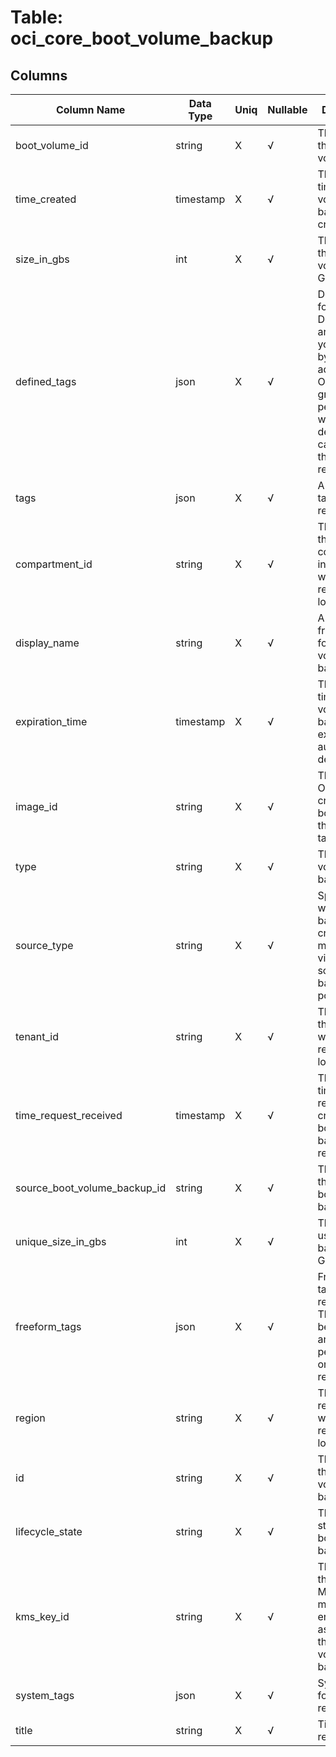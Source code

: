 # Table: oci_core_boot_volume_backup

## Columns 

|  Column Name   |  Data Type  | Uniq | Nullable | Description | 
|  ----  | ----  | ----  | ----  | ---- | 
| boot_volume_id | string | X | √ | The OCID of the boot volume. | 
| time_created | timestamp | X | √ | The date and time the boot volume backup was created. | 
| size_in_gbs | int | X | √ | The size of the boot volume, in GBs. | 
| defined_tags | json | X | √ | Defined tags for resource. Defined tags are set up in your tenancy by an administrator. Only users granted permission to work with the defined tags can apply them to resources. | 
| tags | json | X | √ | A map of tags for the resource. | 
| compartment_id | string | X | √ | The OCID of the compartment in Tenant in which the resource is located. | 
| display_name | string | X | √ | A user-friendly name for the boot volume backup. | 
| expiration_time | timestamp | X | √ | The date and time the volume backup will expire and be automatically deleted. | 
| image_id | string | X | √ | The image OCID used to create the boot volume the backup is taken from. | 
| type | string | X | √ | The type of a volume backup. | 
| source_type | string | X | √ | Specifies whether the backup was created manually, or via scheduled backup policy. | 
| tenant_id | string | X | √ | The OCID of the Tenant in which the resource is located. | 
| time_request_received | timestamp | X | √ | The date and time the request to create the boot volume backup was received. | 
| source_boot_volume_backup_id | string | X | √ | The OCID of the source boot volume backup. | 
| unique_size_in_gbs | int | X | √ | The size used by the backup, in GBs. | 
| freeform_tags | json | X | √ | Free-form tags for resource. This tags can be applied by any user with permissions on the resource. | 
| region | string | X | √ | The OCI region in which the resource is located. | 
| id | string | X | √ | The OCID of the boot volume backup. | 
| lifecycle_state | string | X | √ | The current state of a boot volume backup. | 
| kms_key_id | string | X | √ | The OCID of the Key Management master encryption assigned to the boot volume backup. | 
| system_tags | json | X | √ | System tags for this resource. | 
| title | string | X | √ | Title of the resource. | 


